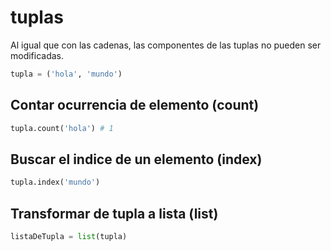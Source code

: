 # tuplas

Al igual que con las cadenas, las componentes de las tuplas no pueden ser modificadas.

```python
tupla = ('hola', 'mundo')
```

## Contar ocurrencia de elemento (count)

```python
tupla.count('hola') # 1
```

## Buscar el indice de un elemento (index)

```python
tupla.index('mundo')
```

## Transformar de tupla a lista (list)

```python
listaDeTupla = list(tupla)
```
